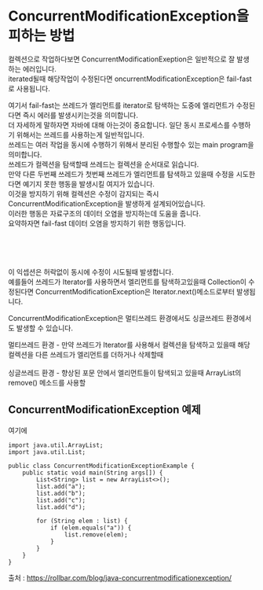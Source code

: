 # ConcurrentModificationException을 피하는 방법

컬렉션으로 작업하다보면 ConcurrentModificationExeption은 일반적으로 잘 발생하는 에러입니다.  
iterated될때 해당작업이 수정된다면 oncurrentModificationException은 fail-fast로 사용됩니다.

여기서 fail-fast는 쓰레드가 엘리먼트를 iterator로 탐색하는 도중에 엘리먼트가 수정된다면 즉시 에러를 발생시키는것을 의미합니다.  
더 자세하게 말하자면 자바에 대해 아는것이 중요합니다. 일단 동시 프로세스를 수행하기 위해서는 쓰레드를 사용하는게 일반적입니다.  
쓰레드는 여러 작업을 동시에 수행하기 위해서 분리된 수행할수 있는 main program을 의미합니다.  
쓰레드가 컬렉션을 탐색할때 쓰레드는 컬렉션을 순서대로 읽습니다.  
만약 다른 두번째 쓰레드가 첫번째 쓰레드가 엘리먼트를 탐색하고 있을때 수정을 시도한다면 예기지 못한 행동을 발생시킬 여지가 있습니다.  
이것을 방지하기 위해 컬렉션은 수정이 감지되는 즉시 ConcurrentModificationException을 발생하게 설계되어있습니다.  
이러한 행동은 자료구조의 데이터 오염을 방지하는데 도움을 줍니다.  
요약하자면 fail-fast 데이터 오염을 방지하기 위한 행동입니다.  

</br>
</br>
</br>

이 익셉션은 허락없이 동시에 수정이 시도될때 발생합니다.  
예를들어 쓰레드가 Iterator를 사용하면서 엘리먼트를 탐색하고있을때 Collection이 수정된다면 ConcurrentModificationException은 Iterator.next()메소드로부터 발생됩니다.

ConcurrentModificationException은 멀티쓰레드 환경에서도 싱글쓰레드 환경에서도 발생할 수 있습니다.

멀티쓰레드 환경 - 만약 쓰레드가 Iterator를 사용해서 컬렉션을 탐색하고 있을때 해당 컬렉션을 다른 쓰레드가 엘리먼트를 더하거나 삭제할때  
</br>
싱글쓰레드 환경 - 향상된 포문 안에서 엘리먼트들이 탐색되고 있을때 ArrayList의 remove() 메소드를 사용할

## ConcurrentModificationException 예제  

여기에 


```
import java.util.ArrayList;
import java.util.List;

public class ConcurrentModificationExceptionExample {
    public static void main(String args[]) {
        List<String> list = new ArrayList<>();
        list.add("a");
        list.add("b");
        list.add("c");
        list.add("d");

        for (String elem : list) {
            if (elem.equals("a")) {
                list.remove(elem);
            }
        }
    }
}
```



출처 : https://rollbar.com/blog/java-concurrentmodificationexception/ 
</br>
